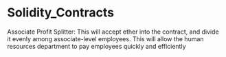 # Solidity_Contracts

Associate Profit Splitter:
This will accept ether into the contract, and divide it evenly among associate-level employees. This will allow the human resources department to pay employees quickly and efficiently

